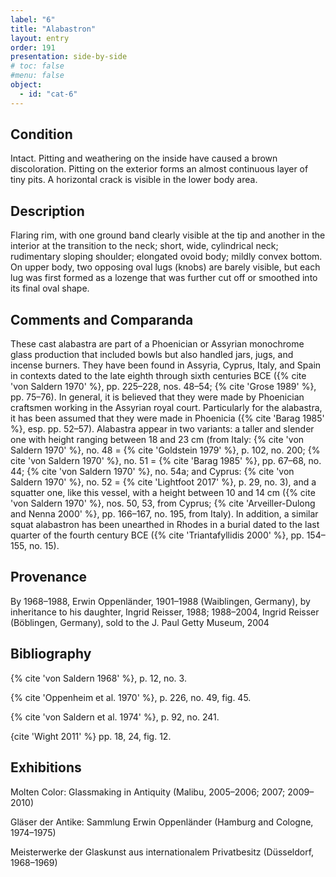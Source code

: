 ```yaml
---
label: "6"
title: "Alabastron"
layout: entry
order: 191
presentation: side-by-side
# toc: false
#menu: false 
object:
  - id: "cat-6"
---
```


## Condition

Intact. Pitting and weathering on the inside have caused a brown discoloration. Pitting on the exterior forms an almost continuous layer of tiny pits. A horizontal crack is visible in the lower body area.

## Description

Flaring rim, with one ground band clearly visible at the tip and another in the interior at the transition to the neck; short, wide, cylindrical neck; rudimentary sloping shoulder; elongated ovoid body; mildly convex bottom. On upper body, two opposing oval lugs (knobs) are barely visible, but each lug was first formed as a lozenge that was further cut off or smoothed into its final oval shape.

## Comments and Comparanda

These cast alabastra are part of a Phoenician or Assyrian monochrome glass production that included bowls but also handled jars, jugs, and incense burners. They have been found in Assyria, Cyprus, Italy, and Spain in contexts dated to the late eighth through sixth centuries BCE ({% cite 'von Saldern 1970' %}, pp. 225–228, nos. 48–54; {% cite 'Grose 1989' %}, pp. 75–76). In general, it is believed that they were made by Phoenician craftsmen working in the Assyrian royal court. Particularly for the alabastra, it has been assumed that they were made in Phoenicia ({% cite 'Barag 1985' %}, esp. pp. 52–57). Alabastra appear in two variants: a taller and slender one with height ranging between 18 and 23 cm (from Italy: {% cite 'von Saldern 1970' %}, no. 48 = {% cite 'Goldstein 1979' %}, p. 102, no. 200; {% cite 'von Saldern 1970' %}, no. 51 = {% cite 'Barag 1985' %}, pp. 67–68, no. 44; {% cite 'von Saldern 1970' %}, no. 54a; and Cyprus: {% cite 'von Saldern 1970' %}, no. 52 = {% cite 'Lightfoot 2017' %}, p. 29, no. 3), and a squatter one, like this vessel, with a height between 10 and 14 cm ({% cite 'von Saldern 1970' %}, nos. 50, 53, from Cyprus; {% cite 'Arveiller-Dulong and Nenna 2000' %}, pp. 166–167, no. 195, from Italy). In addition, a similar squat alabastron has been unearthed in Rhodes in a burial dated to the last quarter of the fourth century BCE ({% cite 'Triantafyllidis 2000' %}, pp. 154–155, no. 15).

## Provenance

By 1968–1988, Erwin Oppenländer, 1901–1988 (Waiblingen, Germany), by inheritance to his daughter, Ingrid Reisser, 1988; 1988–2004, Ingrid Reisser (Böblingen, Germany), sold to the J. Paul Getty Museum, 2004

## Bibliography

{% cite 'von Saldern 1968' %}, p. 12, no. 3.

{% cite 'Oppenheim et al. 1970' %}, p. 226, no. 49, fig. 45.

{% cite 'von Saldern et al. 1974' %}, p. 92, no. 241.

{cite 'Wight 2011' %} pp. 18, 24, fig. 12.

## Exhibitions

Molten Color: Glassmaking in Antiquity (Malibu, 2005–2006; 2007; 2009–2010)

Gläser der Antike: Sammlung Erwin Oppenländer (Hamburg and Cologne, 1974–1975)

Meisterwerke der Glaskunst aus internationalem Privatbesitz (Düsseldorf, 1968–1969)